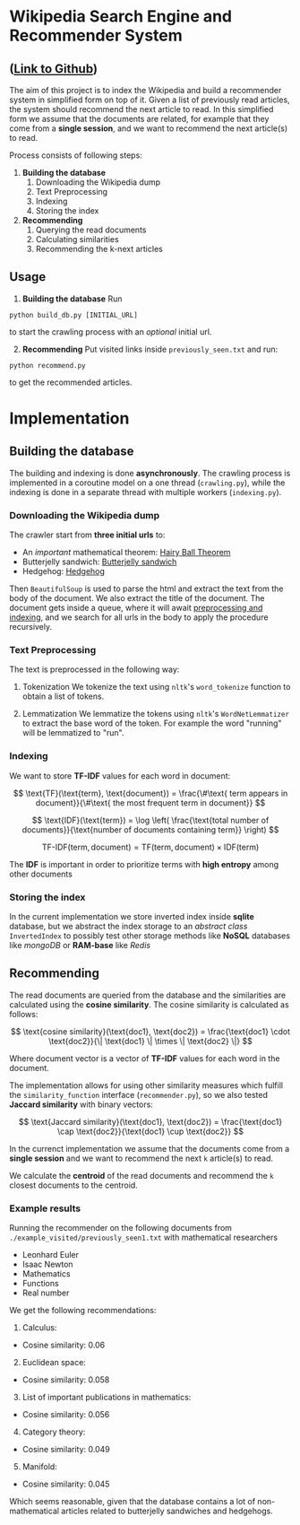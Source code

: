 # Wikipedia Search Engine and Recommender System 

## ([Link to Github](https://github.com/shhhQuiettt/wikipedia-search-engine))

The aim of this project is to index the Wikipedia and build a recommender system in simplified form on top of it.
Given a list of previously read articles, the system should recommend the next article to read.
In this simplified form we assume that the documents are related, for example that they come from a **single session**, and we want to recommend the next article(s) to read.

Process consists of following steps:

1. **Building the database**
    1. Downloading the Wikipedia dump 
    3. Text Preprocessing
    3. Indexing
    4. Storing the index
2. **Recommending**
    1. Querying the read documents
    2. Calculating similarities
    3. Recommending the k-next articles

## Usage

1. **Building the database**
Run 
```
python build_db.py [INITIAL_URL]
```
to start the crawling process with an *optional* initial url.

2. **Recommending**
Put visited links inside `previously_seen.txt` and run: 
```
python recommend.py
```
to get the recommended articles.

# Implementation


## Building the database
The building and indexing is done **asynchronously**. The crawling process is implemented in a coroutine model on a one thread (`crawling.py`), while the indexing is done in a separate thread with multiple workers (`indexing.py`). 

### Downloading the Wikipedia dump

The crawler start from **three initial urls** to: 
 - An _important_ mathematical theorem: [Hairy Ball Theorem](https://en.wikipedia.org/wiki/Hairy_ball_theorem)
 - Butterjelly sandwich: [Butterjelly sandwich](https://en.wikipedia.org/wiki/Butterjelly_sandwich)
 - Hedgehog: [Hedgehog](https://en.wikipedia.org/wiki/Hedgehog)

Then `BeautifulSoup` is used to parse the html and extract the text from the body of the document. We also extract the title of the document. The document gets inside a queue, where it will await [preprocessing and indexing](), and we search for all urls in the body to apply the procedure recursively.

### Text Preprocessing

The text is preprocessed in the following way:
1. Tokenization
We tokenize the text using `nltk`'s `word_tokenize` function to obtain a list of tokens.

2. Lemmatization
We lemmatize the tokens using `nltk`'s `WordNetLemmatizer` to extract the base word of the token.
For example the word "running" will be lemmatized to "run".

### Indexing
We want to store **TF-IDF** values for each word in document:

$$ \text{TF}(\text{term}, \text{document}) = \frac{\#\text{ term appears in document}}{\#\text{ the most frequent term in document}} $$


$$ \text{IDF}(\text{term}) = \log \left( \frac{\text{total number of documents}}{\text{number of documents containing term}} \right) $$ 


$$ \text{TF-IDF}(\text{term}, \text{document}) = \text{TF}(\text{term}, \text{document}) \times \text{IDF}(\text{term}) $$

The **IDF** is important in order to prioritize terms with **high entropy** among other documents

### Storing the index
In the current implementation we store inverted index inside **sqlite** database, but we abstract the index storage to an *abstract class* `InvertedIndex` to possibly test other storage methods like **NoSQL** databases like *mongoDB* or **RAM-base** like *Redis*

## Recommending

The read documents are queried from the database and the similarities are calculated using the **cosine similarity**. The cosine similarity is calculated as follows:

$$ \text{cosine similarity}(\text{doc1}, \text{doc2}) = \frac{\text{doc1} \cdot \text{doc2}}{\| \text{doc1} \| \times \| \text{doc2} \|} $$

Where document vector is a vector of **TF-IDF** values for each word in the document.

The implementation allows for using other similarity measures which fulfill the `similarity_function` interface (`recommender.py`), so we also tested **Jaccard similarity** with binary vectors:

$$ \text{Jaccard similarity}(\text{doc1}, \text{doc2}) = \frac{\text{doc1} \cap \text{doc2}}{\text{doc1} \cup \text{doc2}} $$

In the currenct implementation we assume that the documents come from a **single session** and we want to recommend the next `k` article(s) to read. 

We calculate the **centroid** of the read documents and recommend the `k` closest documents to the centroid.

### Example results

Running the recommender on the following documents from `./example_visited/previously_seen1.txt` with mathematical researchers 

- Leonhard Euler
- Isaac Newton
- Mathematics
- Functions
- Real number

We get the following recommendations:

1. Calculus:
 - Cosine similarity: 0.06

2. Euclidean space:
 - Cosine similarity: 0.058

3. List of important publications in mathematics:
 - Cosine similarity: 0.056

4. Category theory:
 - Cosine similarity: 0.049

5. Manifold:
 - Cosine similarity: 0.045


Which seems reasonable, given that the database contains a lot of non-mathematical articles related to butterjelly sandwiches and hedgehogs.


